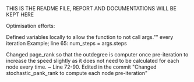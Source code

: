 THIS IS THE README FILE, REPORT AND DOCUMENTATIONS WILL BE KEPT HERE

Optimisation efforts:

Defined variables locally to allow the function to not call args."" every iteration
Example; line 65: num_steps = args.steps

Changed page_rank so that the outdegree is computer once pre-iteration to increase the speed slightly as it does not need to be calculated for each node every time.
~ Line 72-90. Edited in the commit "Changed stochastic_pank_rank to compute each node pre-iteration"

